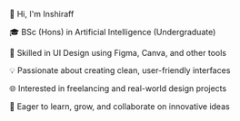👋 Hi, I'm Inshiraff

🎓 BSc (Hons) in Artificial Intelligence (Undergraduate)

🎨 Skilled in UI Design using Figma, Canva, and other tools

💡 Passionate about creating clean, user-friendly interfaces

🌐 Interested in freelancing and real-world design projects

🚀 Eager to learn, grow, and collaborate on innovative ideas
